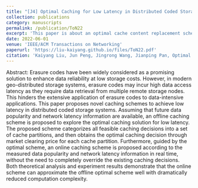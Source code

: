```yaml
---
title: "[J4] Optimal Caching for Low Latency in Distributed Coded Storage Systems"
collection: publications
category: manuscripts
permalink: /publication/ToN22
excerpt: 'This paper is about an optimal cache content replacement scheme in geo-distributed cloud/edge networks.'
date: 2022-06-01
venue: 'IEEE/ACM Transactions on Networking'
paperurl: 'https://liu-kaiyang.github.io/files/ToN22.pdf'
citation: 'Kaiyang Liu, Jun Peng, Jingrong Wang, Jianping Pan, Optimal caching for low latency in distributed coded storage systems, IEEE/ACM Transactions on Networking, vol. 30, no. 3, pp. 1132–1145, 2022.'
---
```


Abstract: Erasure codes have been widely considered as a promising solution to enhance data reliability at low storage costs. However, in modern geo-distributed storage systems, erasure codes may incur high data access latency as they require data retrieval from multiple remote storage nodes. This hinders the extensive application of erasure codes to data-intensive applications. This paper proposes novel caching schemes to achieve low latency in distributed coded storage systems. Assuming that future data popularity and network latency information are available, an offline caching scheme is proposed to explore the optimal caching solution for low latency. The proposed scheme categorizes all feasible caching decisions into a set of cache partitions, and then obtains the optimal caching decision through market clearing price for each cache partition. Furthermore, guided by the optimal scheme, an online caching scheme is proposed according to the measured data popularity and network latency information in real time, without the need to completely override the existing caching decisions. Both theoretical analysis and experiment results demonstrate that the online scheme can approximate the offline optimal scheme well with dramatically reduced computation complexity.
